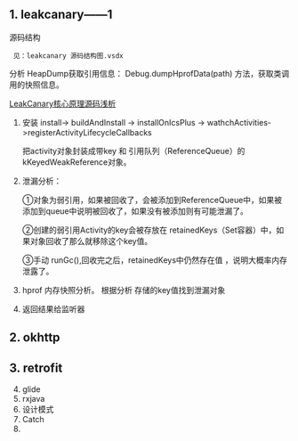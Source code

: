 
## 1. leakcanary——1
 
 源码结构

	 见：leakcanary 源码结构图.vsdx
	
 分析 HeapDump获取引用信息： Debug.dumpHprofData(path) 方法，获取类调用的快照信息。
 
  [LeakCanary核心原理源码浅析](https://blog.csdn.net/Cloud_Huan/article/details/53081120)

 1. 安装 install-> buildAndInstall -> installOnIcsPlus -> wathchActivities->registerActivityLifecycleCallbacks
	 
	把activity对象封装成带key 和 引用队列（ReferenceQueue）的kKeyedWeakReference对象。

 2. 泄漏分析：
	
	①对象为弱引用，如果被回收了，会被添加到ReferenceQueue中，如果被添加到queue中说明被回收了，如果没有被添加则有可能泄漏了。
	
	②创建的弱引用Activity的key会被存放在 retainedKeys（Set容器）中，如果对象回收了那么就移除这个key值。
  
	③手动 runGc(),回收完之后，retainedKeys中仍然存在值 ，说明大概率内存泄露了。
	
 3. hprof 内存快照分析。 根据分析 存储的key值找到泄漏对象
 4. 返回结果给监听器
	
	
## 2. okhttp
## 3. retrofit
4. glide
5. rxjava
6. 设计模式
7. Catch
8. 
